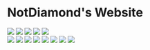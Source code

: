 # NotDiamond's Website
[![](https://img.shields.io/github/stars/xItzDiamondx/website?color=blue&style=flat-square)](https://github.com/xItzDiamondx/website/stargazers) 
[![](https://img.shields.io/github/forks/xItzDiamondx/website?color=blue&style=flat-square)](https://github.com/xItzDiamondx/website/network/members)
[![](https://img.shields.io/github/watchers/xItzDiamondx/website?color=blue&style=flat-square)](https://github.com/xItzDiamondx/website/watchers) 
[![](https://img.shields.io/github/issues/xItzDiamondx/website?color=green&style=flat-square)](https://github.com/xItzDiamondx/website/issues) 
[![](https://img.shields.io/github/issues-pr/xItzDiamondx/website?color=green&style=flat-square)](https://github.com/xItzDiamondx/website/pulls)   
[![](https://img.shields.io/chrome-web-store/v/fbeffbjdlemaoicjdapfpikkikjoneco?style=flat-square&logo=google-chrome&logoColor=white&label=version&color=4285F4)](https://chrome.google.com/webstore/detail/fbeffbjdlemaoicjdapfpikkikjoneco)
[![](https://img.shields.io/chrome-web-store/users/fbeffbjdlemaoicjdapfpikkikjoneco?style=flat-square&logo=google-chrome&logoColor=white&label=users&color=4285F4)](https://chrome.google.com/webstore/detail/fbeffbjdlemaoicjdapfpikkikjoneco)
[![](https://img.shields.io/amo/v/scratch-messaging-extension?style=flat-square&logo=firefox-browser&logoColor=white&label=version&color=FF7139)](https://addons.mozilla.org/firefox/addon/scratch-messaging-extension/)
[![](https://img.shields.io/amo/users/scratch-messaging-extension?style=flat-square&logo=firefox-browser&logoColor=white&label=users&color=FF7139)](https://addons.mozilla.org/firefox/addon/scratch-messaging-extension/)
[![](https://img.shields.io/github/v/release/xItzDiamondx/website?style=flat-square&logo=github&logoColor=white&label=version&color=181717)](https://github.com/xItzDiamondx/website/releases)
[![](https://img.shields.io/github/downloads/xItzDiamondx/website/total?style=flat-square&logo=github&logoColor=white&label=downloads&color=181717)](https://github.com/xItzDiamondx/website/releases)
[![](https://img.shields.io/badge/discuss-on_github-181717.svg?style=flat-square)](https://github.com/xItzDiamondx/website/discussions)
[![](https://img.shields.io/badge/website-scratchaddons.com-ff7b26.svg?style=flat-square)](https://scratchaddons.com)
